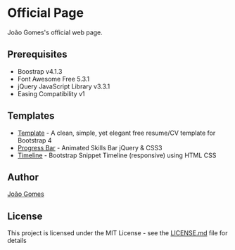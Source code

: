 # Official Page

João Gomes's official web page.

## Prerequisites

* Boostrap v4.1.3
* Font Awesome Free 5.3.1
* jQuery JavaScript Library v3.3.1
* Easing Compatibility v1

## Templates

* [Template](https://startbootstrap.com/template-overviews/resume/) - A clean, simple, yet elegant free resume/CV template for Bootstrap 4
* [Progress Bar](https://codepen.io/tamak/pen/hzEer) - Animated Skills Bar jQuery & CSS3
* [Timeline](https://bootsnipp.com/snippets/featured/timeline-responsive) - Bootstrap Snippet Timeline (responsive) using HTML CSS

## Author

[João Gomes](https://github.com/jlmgomes)

## License

This project is licensed under the MIT License - see the [LICENSE.md](LICENSE.md) file for details
